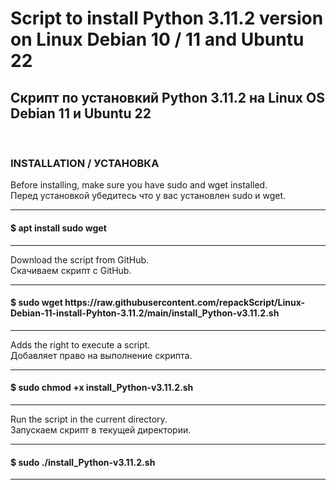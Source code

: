 # Script to install Python 3.11.2 version on Linux Debian 10 / 11 and Ubuntu 22
<h2>Скрипт по установкий Python 3.11.2 на Linux OS Debian 11 и Ubuntu 22</h2><br>


<p><b><h3>INSTALLATION / УСТАНОВКА</h3></b></p>
Before installing, make sure you have sudo and wget installed.<br>
Перед установкой убедитесь что у вас установлен  sudo и wget.
<hr>
<h4>$ apt install sudo wget</h4>
<hr>

Download the script from GitHub.<br>
Скачиваем скрипт с GitHub.
<hr>
<h4>$ sudo wget https://raw.githubusercontent.com/repackScript/Linux-Debian-11-install-Pyhton-3.11.2/main/install_Python-v3.11.2.sh</h4>
<hr>

Adds the right to execute a script.<br>
Добавляет право на выполнение скрипта.
<hr>
<h4>$ sudo chmod +x install_Python-v3.11.2.sh</h4>
<hr>

Run the script in the current directory.<br>
Запускаем скрипт в текущей директории.
<hr>
<h4>$ sudo ./install_Python-v3.11.2.sh</h4>
<hr>

